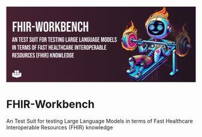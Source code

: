 ![FHIR-Workbench Github Banner](./images/FHIR-WORKBENCH-1.png)
# FHIR-Workbench
An Test Suit for testing Large Language Models in terms of Fast Healthcare Interoperable Resources (FHIR) knowledge
